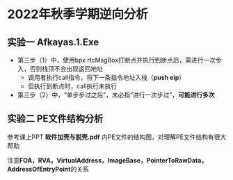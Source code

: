# 2022年秋季学期逆向分析

## 实验一 Afkayas.1.Exe

* 第三步（1）中，使用bpx rtcMsgBox打断点并执行到断点后，需进行一次步入，否则栈顶不会出现返回地址
  * 调用者执行call指令，将下一条指令地址入栈（**push eip**）
  * 但执行到断点时，call执行未执行
* 第三步（2）中，“单步步过之后”，未必指“进行一次步过”，**可能进行多次**



## 实验二 PE文件结构分析

参考课上PPT **软件加壳与脱壳.pdf** 内PE文件的结构图，对理解PE文件结构有很大帮助

注意**FOA，RVA，VirtualAddress，ImageBase，PointerToRawData，AddressOfEntryPoint**的关系